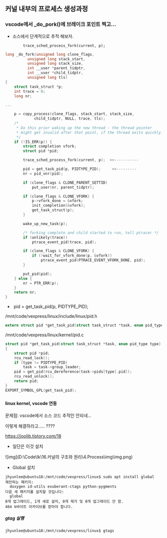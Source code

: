 ## 커널 내부의 프로세스 생성과정





### vscode에서  _do_pork()에 브레이크 포인트 찍고...



* 소스에서 단계적으로 추적 해보자.

```
		trace_sched_process_fork(current, p);
```



```c
long _do_fork(unsigned long clone_flags,
	      unsigned long stack_start,
	      unsigned long stack_size,
	      int __user *parent_tidptr,
	      int __user *child_tidptr,
	      unsigned long tls)
{
	struct task_struct *p;
	int trace = 0;
	long nr;

...

	p = copy_process(clone_flags, stack_start, stack_size,
			 child_tidptr, NULL, trace, tls);
	/*
	 * Do this prior waking up the new thread - the thread pointer
	 * might get invalid after that point, if the thread exits quickly.
	 */
	if (!IS_ERR(p)) {
		struct completion vfork;
		struct pid *pid;

		trace_sched_process_fork(current, p);  <<-----------

		pid = get_task_pid(p, PIDTYPE_PID);     <<---------
		nr = pid_vnr(pid);

		if (clone_flags & CLONE_PARENT_SETTID)
			put_user(nr, parent_tidptr);

		if (clone_flags & CLONE_VFORK) {
			p->vfork_done = &vfork;
			init_completion(&vfork);
			get_task_struct(p);
		}

		wake_up_new_task(p);

		/* forking complete and child started to run, tell ptracer */
		if (unlikely(trace))
			ptrace_event_pid(trace, pid);

		if (clone_flags & CLONE_VFORK) {
			if (!wait_for_vfork_done(p, &vfork))
				ptrace_event_pid(PTRACE_EVENT_VFORK_DONE, pid);
		}

		put_pid(pid);
	} else {
		nr = PTR_ERR(p);
	}
	return nr;
}
```



* ​	pid = get_task_pid(p, PIDTYPE_PID);



/mnt/code/vexpress/linux/include/linux/pid.h

```c
extern struct pid *get_task_pid(struct task_struct *task, enum pid_type type);
```



/mnt/code/vexpress/linux/kernel/pid.c

```c
struct pid *get_task_pid(struct task_struct *task, enum pid_type type)
{
	struct pid *pid;
	rcu_read_lock();
	if (type != PIDTYPE_PID)
		task = task->group_leader;
	pid = get_pid(rcu_dereference(task->pids[type].pid));
	rcu_read_unlock();
	return pid;
}
EXPORT_SYMBOL_GPL(get_task_pid);
```



##### 

#### linux kernel, vscode 연동

문제점:  vscode에서 소스 코드 추적인 안되네...

이렇게 해결하라고..... ????

https://joolib.tistory.com/18

* 일단은 이것 설치

![img](D:\Code\lk\16.커널의 구조와 원리\4.Process\img\img.png)

* Global 설치 

```
jhyunlee@ubuntu18:/mnt/code/vexpress/linux$ sudo apt install global
제안하는 패키지:
  doxygen id-utils exuberant-ctags python-pygments
다음 새 패키지를 설치할 것입니다:
  global
0개 업그레이드, 1개 새로 설치, 0개 제거 및 0개 업그레이드 안 함.
464 k바이트 아카이브를 받아야 합니다.
```



##### gtag 실행

```
jhyunlee@ubuntu18:/mnt/code/vexpress/linux$ gtags
```

